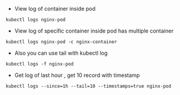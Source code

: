 - View log of container inside pod
```
kubectl logs nginx-pod
```

- View log of specific container inside pod has multiple container
```
kubectl logs nginx-pod -c nginx-container
```

- Also you can use tail with kubectl log
```
kubectl logs -f nginx-pod
```

- Get log of last hour , get 10 record with timestamp
```
kubectl logs --since=1h --tail=10 --timestamps=true nginx-pod
```

